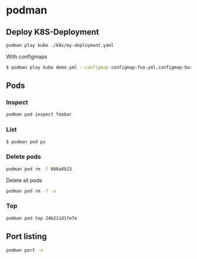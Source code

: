 podman
======

Deploy K8S-Deployment
---------------------

```bash
podman play kube ./k8s/my-deployment.yaml
```

With configmaps

```bash
$ podman play kube demo.yml --configmap configmap-foo.yml,configmap-bar.yml
```


Pods
----

### Inspect ###

```bash
podman pod inspect foobar
```

### List ###

```bash
$ podman pod ps
```

### Delete pods ###

```bash
podman pod rm -f 860a4b23
```

Delete all pods

```bash
podman pod rm -f -a
```

### Top ###

```bash
podman pod top 24b211d1fe7e
```

Port listing
------------

```bash
podman port -a
```
